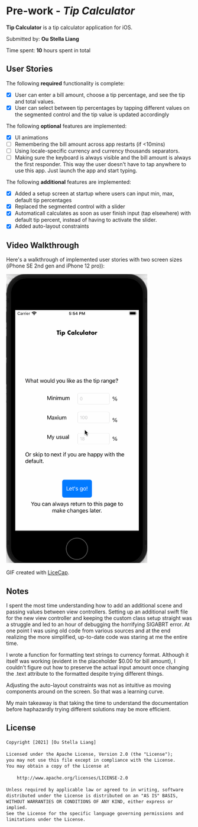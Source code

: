 # Pre-work - *Tip Calculator*

**Tip Calculator** is a tip calculator application for iOS.

Submitted by: **Ou Stella Liang**

Time spent: **10** hours spent in total

## User Stories

The following **required** functionality is complete:

* [X] User can enter a bill amount, choose a tip percentage, and see the tip and total values.
* [X] User can select between tip percentages by tapping different values on the segmented control and the tip value is updated accordingly

The following **optional** features are implemented:

* [X] UI animations
* [ ] Remembering the bill amount across app restarts (if <10mins)
* [ ] Using locale-specific currency and currency thousands separators.
* [ ] Making sure the keyboard is always visible and the bill amount is always the first responder. This way the user doesn't have to tap anywhere to use this app. Just launch the app and start typing.

The following **additional** features are implemented:

- [X] Added a setup screen at startup where users can input min, max, default tip percentages
- [X] Replaced the segmented control with a slider
- [X] Automaticall calculates as soon as user finish input (tap elsewhere) with default tip percent, instead of having to activate the slider.
- [X] Added auto-layout constraints

## Video Walkthrough

Here's a walkthrough of implemented user stories with two screen sizes (iPhone SE 2nd gen and iPhone 12 pro)):

<img src='demo.gif' title='Video Walkthrough' width='' alt='Video Walkthrough' />

GIF created with [LiceCap](http://www.cockos.com/licecap/).

## Notes

I spent the most time understanding how to add an additional scene and passing values between view controllers. Setting up an additional swift file for the new view controller and keeping the custom class setup straight was a struggle and led to an hour of debugging the horrifying SIGABRT error. At one point I was using old code from various sources and at the end realizing the more simplified, up-to-date code was staring at me the entire time. 

I wrote a function for formatting text strings to currency format. Although it itself was working (evident in the placeholder $0.00 for bill amount), I couldn't figure out how to preserve the actual input amount once changing the .text attribute to the formatted despite trying different things.

Adjusting the auto-layout constraints was not as intuitive as moving components around on the screen. So that was a learning curve. 

My main takeaway is that taking the time to understand the documentation before haphazardly trying different solutions may be more efficient.


## License

    Copyright [2021] [Ou Stella Liang]

    Licensed under the Apache License, Version 2.0 (the "License");
    you may not use this file except in compliance with the License.
    You may obtain a copy of the License at

        http://www.apache.org/licenses/LICENSE-2.0

    Unless required by applicable law or agreed to in writing, software
    distributed under the License is distributed on an "AS IS" BASIS,
    WITHOUT WARRANTIES OR CONDITIONS OF ANY KIND, either express or implied.
    See the License for the specific language governing permissions and
    limitations under the License.
